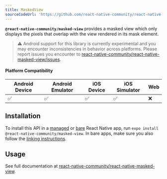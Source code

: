 ```yaml
---
title: MaskedView
sourceCodeUrl: 'https://github.com/react-native-community/react-native-masked-view'
---
```


**`@react-native-community/masked-view`** provides a masked view which only displays the pixels that overlap with the view rendered in its mask element.

> ⚠️ Android support for this library is currently experimental and you may encounter inconsistencies in behavior across platforms. Please report issues you encounter to [react-native-community/react-native-masked-view/issues](https://github.com/react-native-community/react-native-masked-view).

#### Platform Compatibility

| Android Device | Android Emulator | iOS Device | iOS Simulator | Web |
| -------------- | ---------------- | ---------- | ------------- | --- |
| ✅             | ✅               | ✅         | ✅            | ❌  |

## Installation

To install this API in a [managed](../../introduction/managed-vs-bare/#managed-workflow) or [bare](../../introduction/managed-vs-bare/#bare-workflow) React Native app, run `expo install @react-native-community/masked-view`. In bare apps, make sure you also follow the [linking instructions](https://github.com/react-native-community/react-native-masked-view#getting-started).

## Usage

See full documentation at [react-native-community/react-native-masked-view](https://github.com/react-native-community/react-native-masked-view).
